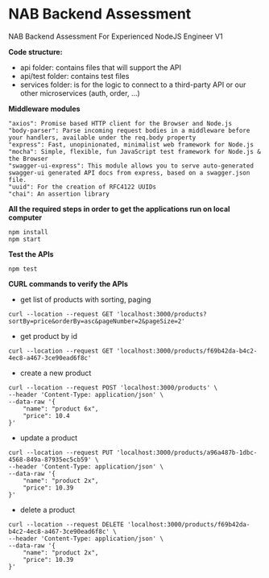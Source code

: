 # NAB Backend Assessment
NAB Backend Assessment For Experienced NodeJS Engineer V1

**Code structure:**
- api folder: contains files that will support the API
- api/test folder: contains test files
- services folder: is for the logic to connect to a third-party API or our other microservices (auth, order, ...)

**Middleware modules**
```
"axios": Promise based HTTP client for the Browser and Node.js
"body-parser": Parse incoming request bodies in a middleware before your handlers, available under the req.body property
"express": Fast, unopinionated, minimalist web framework for Node.js
"mocha": Simple, flexible, fun JavaScript test framework for Node.js & the Browser
"swagger-ui-express": This module allows you to serve auto-generated swagger-ui generated API docs from express, based on a swagger.json file.
"uuid": For the creation of RFC4122 UUIDs
"chai": An assertion library
```

**All the required steps in order to get the applications run on local computer**
```
npm install
npm start
```

**Test the APIs**
```
npm test
```

**CURL commands to verify the APIs**
- get list of products with sorting, paging 
```
curl --location --request GET 'localhost:3000/products?sortBy=price&orderBy=asc&pageNumber=2&pageSize=2'
```
- get product by id
```
curl --location --request GET 'localhost:3000/products/f69b42da-b4c2-4ec8-a467-3ce90ead6f8c'
```
- create a new product
```
curl --location --request POST 'localhost:3000/products' \
--header 'Content-Type: application/json' \
--data-raw '{
	"name": "product 6x",
	"price": 10.4
}'
```
- update a product
```
curl --location --request PUT 'localhost:3000/products/a96a487b-1dbc-4568-849a-87935ec5cb59' \
--header 'Content-Type: application/json' \
--data-raw '{
	"name": "product 2x",
	"price": 10.39
}'
```
- delete a product
```
curl --location --request DELETE 'localhost:3000/products/f69b42da-b4c2-4ec8-a467-3ce90ead6f8c' \
--header 'Content-Type: application/json' \
--data-raw '{
	"name": "product 2x",
	"price": 10.39
}'
```